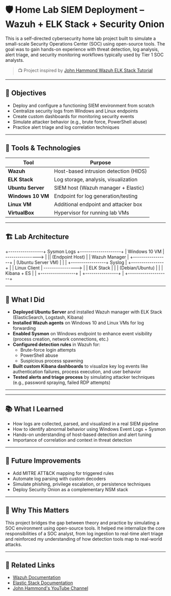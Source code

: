# 🛡️ Home Lab SIEM Deployment – Wazuh + ELK Stack + Security Onion

This is a self-directed cybersecurity home lab project built to simulate a small-scale Security Operations Center (SOC) using open-source tools. The goal was to gain hands-on experience with threat detection, log analysis, alert triage, and security monitoring workflows typically used by Tier 1 SOC analysts.

> 📺 Project inspired by [John Hammond Wazuh ELK Stack Tutorial](https://www.youtube.com/watch?v=i68atPbB8uQ)

---

## 🎯 Objectives

- Deploy and configure a functioning SIEM environment from scratch
- Centralize security logs from Windows and Linux endpoints
- Create custom dashboards for monitoring security events
- Simulate attacker behavior (e.g., brute force, PowerShell abuse)
- Practice alert triage and log correlation techniques

---

## 🧰 Tools & Technologies

| Tool              | Purpose                               |
|-------------------|----------------------------------------|
| **Wazuh**         | Host-based intrusion detection (HIDS) |
| **ELK Stack**     | Log storage, analysis, visualization  |
| **Ubuntu Server** | SIEM host (Wazuh manager + Elastic)   |
| **Windows 10 VM** | Endpoint for log generation/testing   |
| **Linux VM**      | Additional endpoint and attacker box  |
| **VirtualBox**    | Hypervisor for running lab VMs        |

---

## 🏗️ Lab Architecture
+-----------------+ Sysmon Logs +--------------------+
| Windows 10 VM | ----------------> | || (Endpoint Host) | | Wazuh Manager |
+-----------------+
| (Ubuntu Server VM) |
| |
+-----------------+ Syslog | +----------------+ |
| Linux Client | ----------------> | | ELK Stack | |
| (Debian/Ubuntu) | | | Kibana + ES | |
+-----------------+ | +----------------+ |
+--------------------+


---

## 🔧 What I Did

- **Deployed Ubuntu Server** and installed Wazuh manager with ELK Stack (ElasticSearch, Logstash, Kibana)
- **Installed Wazuh agents** on Windows 10 and Linux VMs for log forwarding
- **Enabled Sysmon** on Windows endpoint to enhance event visibility (process creation, network connections, etc.)
- **Configured detection rules** in Wazuh for:
  - Brute-force login attempts
  - PowerShell abuse
  - Suspicious process spawning
- **Built custom Kibana dashboards** to visualize key log events like authentication failures, process execution, and user behavior
- **Tested alerts and triage process** by simulating attacker techniques (e.g., password spraying, failed RDP attempts)

---


---

## 📚 What I Learned

- How logs are collected, parsed, and visualized in a real SIEM pipeline
- How to identify abnormal behavior using Windows Event Logs + Sysmon
- Hands-on understanding of host-based detection and alert tuning
- Importance of correlation and context in threat detection

---

## 🚧 Future Improvements

- Add MITRE ATT&CK mapping for triggered rules
- Automate log parsing with custom decoders
- Simulate phishing, privilege escalation, or persistence techniques
- Deploy Security Onion as a complementary NSM stack
---

## 🧠 Why This Matters

This project bridges the gap between theory and practice by simulating a SOC environment using open-source tools. It helped me internalize the core responsibilities of a SOC analyst, from log ingestion to real-time alert triage and reinforced my understanding of how detection tools map to real-world attacks.

---

## 📎 Related Links

- [Wazuh Documentation](https://documentation.wazuh.com/)
- [Elastic Stack Documentation](https://www.elastic.co/guide/en/elastic-stack-get-started/current/get-started-elastic-stack.html)
- [John Hammond's YouTube Channel](https://www.youtube.com/@_JohnHammond)
